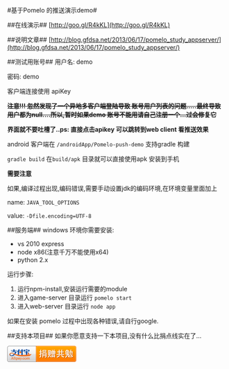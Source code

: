 #基于Pomelo 的推送演示demo#

##在线演示##
[http://goo.gl/R4kKL](http://goo.gl/R4kKL)

##说明文章##
[http://blog.gfdsa.net/2013/06/17/pomelo_study_appserver/](http://blog.gfdsa.net/2013/06/17/pomelo_study_appserver/)

##测试用账号##
用户名: demo

密码: demo

客户端连接使用 apiKey

<s>**注意!!! 忽然发现了一个异地多客户端登陆导致 账号用户列表的问题.....最终导致用户都为null....所以,暂时如果demo 账号不能用请自己注册一个...过会修复它**</s>

**界面就不要吐槽了..ps: 直接点击apikey 可以跳转到web client 看推送效果**

android 客户端在
`/androidApp/Pomelo-push-demo` 支持gradle 构建

`gradle build` 在`build/apk` 目录就可以直接使用apk 安装到手机

**需要注意**

如果,编译过程出现,编码错误,需要手动设置jdk的编码环境,在环境变量里面加上

name: `JAVA_TOOL_OPTIONS`

value: `-Dfile.encoding=UTF-8`


##服务端##
windows 环境你需要安装:

* vs 2010 express
* node x86(注意千万不能使用x64)
* python 2.x

运行步骤:

1. 运行npm-install,安装运行需要的module
2. 进入game-server 目录运行 `pomelo start`
3. 进入web-server 目录运行 `node app`

如果在安装 pomelo 过程中出现各种错误,请自行google.


##支持本项目##
如果你愿意支持一下本项目,没有什么比捐点线实在了...

[![](pay_encourage.png)](http://me.alipay.com/youxilua)